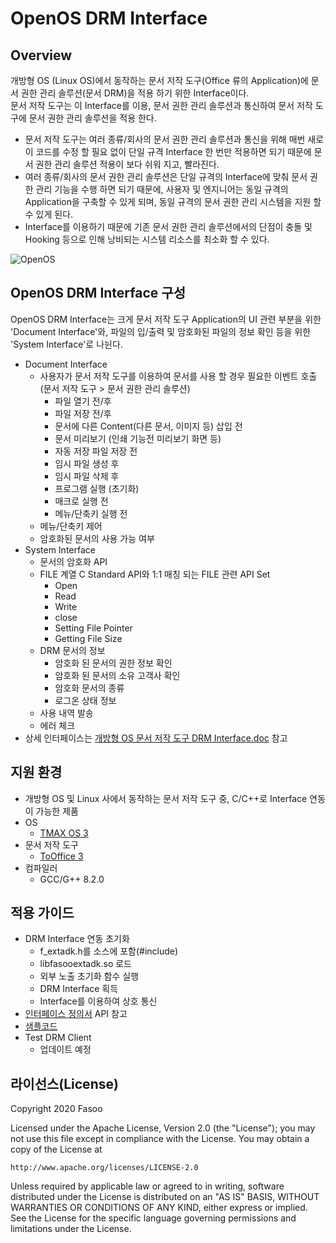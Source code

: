# OpenOS DRM Interface

## Overview
개방형 OS (Linux OS)에서 동작하는 문서 저작 도구(Office 류의 Application)에 문서 권한 관리 솔루션(문서 DRM)을 적용 하기 위한 Interface이다.  
문서 저작 도구는 이 Interface를 이용, 문서 권한 관리 솔루션과 통신하여 문서 저작 도구에 문서 권한 관리 솔루션을 적용 한다.
* 문서 저작 도구는 여러 종류/회사의 문서 권한 관리 솔루션과 통신을 위해 매번 새로이 코드를 수정 할 필요 없이 단일 규격 Interface 한 번만 적용하면 되기 때문에 문서 권한 관리 솔루션 적용이 보다 쉬워 지고, 빨라진다.
* 여러 종류/회사의 문서 권한 관리 솔루션은 단일 규격의 Interface에 맞춰 문서 권한 관리 기능을 수행 하면 되기 때문에, 사용자 및 엔지니어는 동일 규격의 Application을 구축할 수 있게 되며, 동일 규격의 문서 권한 관리 시스템을 지원 할 수 있게 된다.
* Interface를 이용하기 때문에 기존 문서 권한 관리 솔루션에서의 단점이 충돌 및 Hooking 등으로 인해 낭비되는 시스템 리소스를 최소화 할 수 있다.

![OpenOS](https://user-images.githubusercontent.com/65989637/99944330-053b4400-2db6-11eb-9cd2-10b44bc4ddde.png)

## OpenOS DRM Interface 구성
OpenOS DRM Interface는 크게 문서 저작 도구 Application의 UI 관련 부분을 위한 'Document Interface'와, 파일의 입/출력 및 암호화된 파일의 정보 확인 등을 위한 'System Interface'로 나뉜다. 

* Document Interface
   * 사용자가 문서 저작 도구를 이용하여 문서를 사용 할 경우 필요한 이벤트 호출 (문서 저작 도구 > 문서 권한 관리 솔루션)
      * 파일 열기 전/후
      * 파일 저장 전/후
      * 문서에 다른 Content(다른 문서, 이미지 등) 삽입 전
      * 문서 미리보기 (인쇄 기능전 미리보기 화면 등)
      * 자동 저장 파일 저장 전
      * 임시 파일 생성 후
      * 임시 파일 삭제 후
      * 프로그램 실행 (초기화)
      * 매크로 실행 전
      * 메뉴/단축키 실행 전
   * 메뉴/단축키 제어
   * 암호화된 문서의 사용 가능 여부
* System Interface
   * 문서의 암호화 API
   * FILE 계열 C Standard API와 1:1 매칭 되는 FILE 관련 API Set
      * Open
      * Read
      * Write
      * close
      * Setting File Pointer
      * Getting File Size
   * DRM 문서의 정보
      * 암호화 된 문서의 권한 정보 확인
      * 암호화 된 문서의 소유 고객사 확인
      * 암호화 문서의 종류
      * 로그온 상태 정보
   * 사용 내역 발송
   * 에러 체크
* 상세 인터페이스는 [개방형 OS 문서 저작 도구 DRM Interface.doc](https://github.com/Fasoo-OpenProject/OpenOS-DRM/blob/master/DOC/%EA%B0%9C%EB%B0%A9%ED%98%95%20OS%20%EB%AC%B8%EC%84%9C%20%EC%A0%80%EC%9E%91%20%EB%8F%84%EA%B5%AC%20DRM%20Interface.docx) 참고

## 지원 환경
   * 개방형 OS 및 Linux 사에서 동작하는 문서 저작 도구 중, C/C++로 Interface 연동이 가능한 제품
   * OS
      * [TMAX OS 3](https://tmaxanc.com/#!/product-introduce/TmaxOS) 
   * 문서 저작 도구
      * [ToOffice 3](https://tmaxanc.com/#!/product-introduce/ToOffice)
   * 컴파일러
      * GCC/G++ 8.2.0
      
## 적용 가이드
   * DRM Interface 연동 초기화
      * f_extadk.h를 소스에 포함(#include)
      * libfasooextadk.so 로드
      * 외부 노출 초기화 함수 실행
      * DRM Interface 획득
      * Interface를 이용하여 상호 통신
   * [인터페이스 정의서](https://github.com/Fasoo-OpenProject/OpenOS-DRM/blob/master/DOC/%EA%B0%9C%EB%B0%A9%ED%98%95%20OS%20%EB%AC%B8%EC%84%9C%20%EC%A0%80%EC%9E%91%20%EB%8F%84%EA%B5%AC%20DRM%20Interface.docx) API 참고
   * [샘플코드](https://github.com/Fasoo-OpenProject/OpenOS-DRM/tree/master/ExtADK)
   * Test DRM Client
      * 업데이트 예정
      
## 라이선스(License)
Copyright 2020 Fasoo

Licensed under the Apache License, Version 2.0 (the "License");
you may not use this file except in compliance with the License.
You may obtain a copy of the License at

    http://www.apache.org/licenses/LICENSE-2.0

Unless required by applicable law or agreed to in writing, software
distributed under the License is distributed on an "AS IS" BASIS,
WITHOUT WARRANTIES OR CONDITIONS OF ANY KIND, either express or implied.
See the License for the specific language governing permissions and
limitations under the License.
